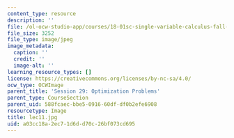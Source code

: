 ```yaml
---
content_type: resource
description: ''
file: /ol-ocw-studio-app/courses/18-01sc-single-variable-calculus-fall-2010/a03cc18a2ec71d6dd70c26bf073cd695_lec11.jpg
file_size: 3252
file_type: image/jpeg
image_metadata:
  caption: ''
  credit: ''
  image-alt: ''
learning_resource_types: []
license: https://creativecommons.org/licenses/by-nc-sa/4.0/
ocw_type: OCWImage
parent_title: 'Session 29: Optimization Problems'
parent_type: CourseSection
parent_uid: 588fcaec-bbe5-0916-60df-df0b2efe6908
resourcetype: Image
title: lec11.jpg
uid: a03cc18a-2ec7-1d6d-d70c-26bf073cd695
---
```

